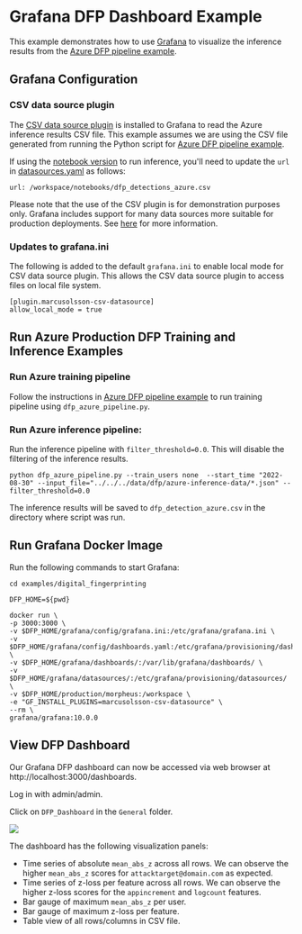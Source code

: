 <!--
# Copyright (c) 2023, NVIDIA CORPORATION.
#
# Licensed under the Apache License, Version 2.0 (the "License");
# you may not use this file except in compliance with the License.
# You may obtain a copy of the License at
#
#     http://www.apache.org/licenses/LICENSE-2.0
#
# Unless required by applicable law or agreed to in writing, software
# distributed under the License is distributed on an "AS IS" BASIS,
# WITHOUT WARRANTIES OR CONDITIONS OF ANY KIND, either express or implied.
# See the License for the specific language governing permissions and
# limitations under the License.
-->

# Grafana DFP Dashboard Example

This example demonstrates how to use [Grafana](https://grafana.com/grafana/) to visualize the inference results from the [Azure DFP pipeline example](../production/README.md).

## Grafana Configuration

### CSV data source plugin

The [CSV data source plugin](https://grafana.com/grafana/plugins/marcusolsson-csv-datasource/) is installed to Grafana to read the Azure inference results CSV file. This example assumes we are using the CSV file generated from running the Python script for [Azure DFP pipeline example](../production/README.md).

If using the [notebook version](../production/morpheus/notebooks/dfp_azure_inference.ipynb) to run inference, you'll need to update the `url` in [datasources.yaml](./datasources/datasources.yaml) as follows:
```
url: /workspace/notebooks/dfp_detections_azure.csv
```

Please note that the use of the CSV plugin is for demonstration purposes only. Grafana includes support for many data sources more suitable for production deployments. See [here](https://grafana.com/docs/grafana/latest/datasources/) for more information.

### Updates to grafana.ini

The following is added to the default `grafana.ini` to enable local mode for CSV data source plugin. This allows the CSV data source plugin to access files on local file system.

```
[plugin.marcusolsson-csv-datasource]
allow_local_mode = true
```

## Run Azure Production DFP Training and Inference Examples

### Run Azure training pipeline

Follow the instructions in [Azure DFP pipeline example](../production/README.md) to run training pipeline using `dfp_azure_pipeline.py`.

### Run Azure inference pipeline:

Run the inference pipeline with `filter_threshold=0.0`. This will disable the filtering of the inference results.
```
python dfp_azure_pipeline.py --train_users none  --start_time "2022-08-30" --input_file="../../../data/dfp/azure-inference-data/*.json" --filter_threshold=0.0 
```

The inference results will be saved to `dfp_detection_azure.csv` in the directory where script was run.

## Run Grafana Docker Image

Run the following commands to start Grafana:

```
cd examples/digital_fingerprinting
```

```
DFP_HOME=${pwd}
```

```
docker run \
-p 3000:3000 \
-v $DFP_HOME/grafana/config/grafana.ini:/etc/grafana/grafana.ini \
-v $DFP_HOME/grafana/config/dashboards.yaml:/etc/grafana/provisioning/dashboards/dashboards.yaml \
-v $DFP_HOME/grafana/dashboards/:/var/lib/grafana/dashboards/ \
-v $DFP_HOME/grafana/datasources/:/etc/grafana/provisioning/datasources/ \
-v $DFP_HOME/production/morpheus:/workspace \
-e "GF_INSTALL_PLUGINS=marcusolsson-csv-datasource" \
--rm \
grafana/grafana:10.0.0
```

## View DFP Dashboard

Our Grafana DFP dashboard can now be accessed via web browser at http://localhost:3000/dashboards.

Log in with admin/admin.

Click on `DFP_Dashboard` in the `General` folder.

<img src="./img/screenshot.png">

The dashboard has the following visualization panels:

- Time series of absolute `mean_abs_z` across all rows. We can observe the higher `mean_abs_z` scores for `attacktarget@domain.com` as expected.
- Time series of z-loss per feature across all rows. We can observe the higher z-loss scores for the `appincrement` and `logcount` features.
- Bar gauge of maximum `mean_abs_z` per user.
- Bar gauge of maximum z-loss per feature.
- Table view of all rows/columns in CSV file.